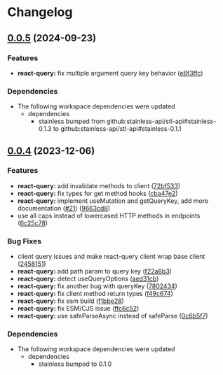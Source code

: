 # Changelog

## [0.0.5](https://github.com/stainless-api/stl-api/compare/react-query-v0.0.4...react-query-v0.0.5) (2024-09-23)

### Features

- **react-query:** fix multiple argument query key behavior ([e8f3ffc](https://github.com/stainless-api/stl-api/commit/e8f3ffc9a60fc6edf3344a39b7341717e9fc5dbe))

### Dependencies

- The following workspace dependencies were updated
  - dependencies
    - stainless bumped from github:stainless-api/stl-api#stainless-0.1.3 to github:stainless-api/stl-api#stainless-0.1.1

## [0.0.4](https://github.com/stainless-api/stl-api/compare/react-query-v0.0.3...react-query-v0.0.4) (2023-12-06)

### Features

- **react-query:** add invalidate methods to client ([72bf533](https://github.com/stainless-api/stl-api/commit/72bf53387d7d14e2325af41569c5ca1cb2d2fce0))
- **react-query:** fix types for get method hooks ([cba47e2](https://github.com/stainless-api/stl-api/commit/cba47e2ec4a8f04cda4083617b9e9e786e9435bc))
- **react-query:** implement useMutation and getQueryKey, add more documentation ([#21](https://github.com/stainless-api/stl-api/issues/21)) ([9663cd8](https://github.com/stainless-api/stl-api/commit/9663cd83e65793ad2dad9c97bd278d2123ec415e))
- use all caps instead of lowercased HTTP methods in endpoints ([6c25c78](https://github.com/stainless-api/stl-api/commit/6c25c78e54dd4e0b3008bed22ef235e441d56dca))

### Bug Fixes

- client query issues and make react-query client wrap base client ([2458151](https://github.com/stainless-api/stl-api/commit/24581512a42101128bb0435768f6232bf617a192))
- **react-query:** add path param to query key ([f22a6b3](https://github.com/stainless-api/stl-api/commit/f22a6b3e8b4fd26ade94602da14956d4e480f60f))
- **react-query:** detect useQueryOptions ([aed31cb](https://github.com/stainless-api/stl-api/commit/aed31cbb709cb5659e9c279b9a0a881ad1e6e3b5))
- **react-query:** fix another bug with queryKey ([7802434](https://github.com/stainless-api/stl-api/commit/7802434106838686cc98ba2bfeadd07c6971c171))
- **react-query:** fix client method return types ([f49c674](https://github.com/stainless-api/stl-api/commit/f49c6746d9dad3f96c20952b7acf5cbfe59a6fd3))
- **react-query:** fix esm build ([f1bbe28](https://github.com/stainless-api/stl-api/commit/f1bbe288145d9ed713cd4abe1a2e2d2c5a74b763))
- **react-query:** fix ESM/CJS issue ([ffc6c52](https://github.com/stainless-api/stl-api/commit/ffc6c526f017e892100a7de4370af2134d83d514))
- **react-query:** use safeParseAsync instead of safeParse ([0c6b5f7](https://github.com/stainless-api/stl-api/commit/0c6b5f7b3cca92fd52b2f97a736322a24196edea))

### Dependencies

- The following workspace dependencies were updated
  - dependencies
    - stainless bumped to 0.1.0
